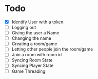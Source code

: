 # Todo
- [x] Identify User with a token
- [ ] Logging out
- [ ] Giving the user a Name
- [ ] Changing the name
- [ ] Creating a room/game
- [ ] Letting other people join the room/game
- [ ] Join a room with room id
- [ ] Syncing Room State
- [ ] Syncing Player State
- [ ] Game Threading